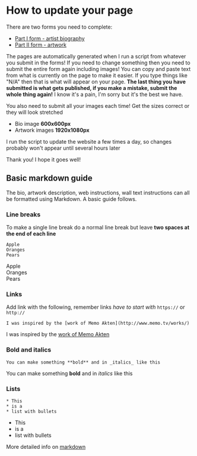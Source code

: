 # How to update your page

There are two forms you need to complete:

- [Part I form - artist biography](https://docs.google.com/forms/d/e/1FAIpQLScmHKFauB7llCnYPn-QrxvljPoriIc6hLSJ8gXDKqFV-1J9ow/viewform)
- [Part II form - artwork](https://docs.google.com/forms/d/e/1FAIpQLSe-GsbPCEukeBz0XVYLJrxBMT8Djjyh835389A9gLt8XR9maw/viewform)

The pages are automatically generated when I run a script from whatever you submit in the forms! If you need to change something then you need to submit the entire form again including images! You can copy and paste text from what is currently on the page to make it easier. If you type things like "N/A" then that is what will appear on your page. 
**The last thing you have submitted is what gets published, if you make a mistake, submit the whole thing again!** I know it's a pain, I'm sorry but it's the best we have.

You also need to submit all your images each time! Get the sizes correct or they will look stretched

- Bio image **600x600px**
- Artwork images **1920x1080px**

I run the script to update the website a few times a day, so changes probably won't appear until several hours later

Thank you! I hope it goes well!

## Basic markdown guide

The bio, artwork description, web instructions, wall text instructions can all be formatted using Markdown. A basic guide follows.


### Line breaks

To make a single line break do a normal line break but leave **two spaces at the end of each line**

```
Apple  
Oranges  
Pears  
```

Apple  
Oranges  
Pears  

### Links

Add link with the following, remember links *have to start with* `https://` or `http://`

```
I was inspired by the [work of Memo Akten](http://www.memo.tv/works/)
```

I was inspired by the [work of Memo Akten](http://www.memo.tv/works/)

### Bold and italics

```
You can make something **bold** and in _italics_ like this
```

You can make something **bold** and in _italics_ like this


### Lists

```
* This 
* is a 
* list with bullets
```

* This 
* is a 
* list with bullets

More detailed info on [markdown](https://guides.github.com/features/mastering-markdown/)



